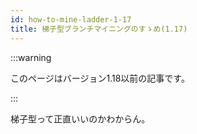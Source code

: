 ```yaml
---
id: how-to-mine-ladder-1-17
title: 梯子型ブランチマイニングのすゝめ(1.17)
---
```


:::warning

このページはバージョン1.18以前の記事です。

:::

梯子型って正直いいのかわからん。
